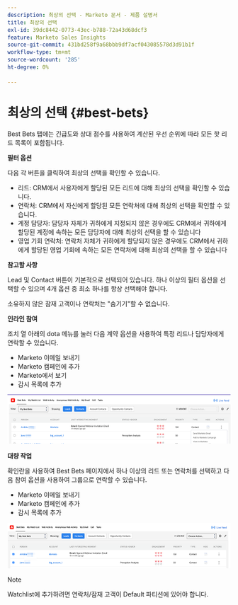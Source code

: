 ```yaml
---
description: 최상의 선택 - Marketo 문서 - 제품 설명서
title: 최상의 선택
exl-id: 39dc8442-0773-43ec-b788-72a43d68dcf3
feature: Marketo Sales Insights
source-git-commit: 431bd258f9a68bbb9df7acf043085578d3d91b1f
workflow-type: tm+mt
source-wordcount: '285'
ht-degree: 0%

---
```


# 최상의 선택 {#best-bets}

Best Bets 탭에는 긴급도와 상대 점수를 사용하여 계산된 우선 순위에 따라 모든 핫 리드 목록이 포함됩니다.

**필터 옵션**

다음 각 버튼을 클릭하여 최상의 선택을 확인할 수 있습니다.

* 리드: CRM에서 사용자에게 할당된 모든 리드에 대해 최상의 선택을 확인할 수 있습니다.
* 연락처: CRM에서 자신에게 할당된 모든 연락처에 대해 최상의 선택을 확인할 수 있습니다.
* 계정 담당자: 담당자 자체가 귀하에게 지정되지 않은 경우에도 CRM에서 귀하에게 할당된 계정에 속하는 모든 담당자에 대해 최상의 선택을 할 수 있습니다
* 영업 기회 연락처: 연락처 자체가 귀하에게 할당되지 않은 경우에도 CRM에서 귀하에게 할당된 영업 기회에 속하는 모든 연락처에 대해 최상의 선택을 할 수 있습니다

**참고할 사항**

Lead 및 Contact 버튼이 기본적으로 선택되어 있습니다. 하나 이상의 필터 옵션을 선택할 수 있으며 4개 옵션 중 최소 하나를 항상 선택해야 합니다.

소유하지 않은 잠재 고객이나 연락처는 &quot;숨기기&quot;할 수 없습니다.

**인라인 참여**

조치 열 아래의 dota 메뉴를 눌러 다음 계약 옵션을 사용하여 특정 리드나 담당자에게 연락할 수 있습니다.

* Marketo 이메일 보내기
* Marketo 캠페인에 추가
* Marketo에서 보기
* 감시 목록에 추가

![](assets/best-bets-1.png)

**대량 작업**

확인란을 사용하여 Best Bets 페이지에서 하나 이상의 리드 또는 연락처를 선택하고 다음 참여 옵션을 사용하여 그룹으로 연락할 수 있습니다.

* Marketo 이메일 보내기
* Marketo 캠페인에 추가
* 감시 목록에 추가

![](assets/best-bets-2.png)

>[!NOTE]
>
>Watchlist에 추가하려면 연락처/잠재 고객이 Default 파티션에 있어야 합니다.
